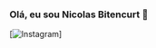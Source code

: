 
### Olá, eu sou Nicolas Bitencurt 👋

[![Instagram](https://img.shields.io/badge/Instagram-E4405F?style=for-the-badge&logo=instagram&logoColor=white)]
